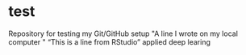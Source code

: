 # test
Repository for testing my Git/GitHub setup
"A line I wrote on my local computer  " 
“This is a line from RStudio”
applied deep learing
